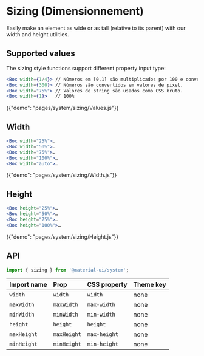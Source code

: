 # Sizing (Dimensionnement)

<p class="description">Easily make an element as wide or as tall (relative to its parent) with our width and height utilities.</p>

## Supported values

The sizing style functions support different property input type:

```jsx
<Box width={1/4}> // Números em [0,1] são multiplicados por 100 e convertido em % valores.
<Box width={300}> // Números são convertidos em valores de pixel.
<Box width="75%"> // Valores de string são usados como CSS bruto.
<Box width={1}>   // 100%
```

{{"demo": "pages/system/sizing/Values.js"}}

## Width

```jsx
<Box width="25%">…
<Box width="50%">…
<Box width="75%">…
<Box width="100%">…
<Box width="auto">…
```

{{"demo": "pages/system/sizing/Width.js"}}

## Height

```jsx
<Box height="25%">…
<Box height="50%">…
<Box height="75%">…
<Box height="100%">…
```

{{"demo": "pages/system/sizing/Height.js"}}

## API

```js
import { sizing } from '@material-ui/system';
```

| Import name | Prop        | CSS property | Theme key |
|:----------- |:----------- |:------------ |:--------- |
| `width`     | `width`     | `width`      | none      |
| `maxWidth`  | `maxWidth`  | `max-width`  | none      |
| `minWidth`  | `minWidth`  | `min-width`  | none      |
| `height`    | `height`    | `height`     | none      |
| `maxHeight` | `maxHeight` | `max-height` | none      |
| `minHeight` | `minHeight` | `min-height` | none      |